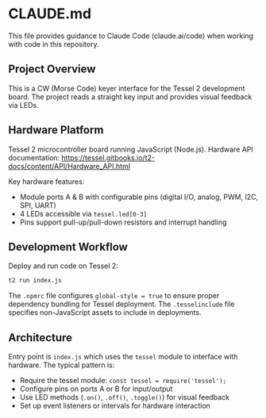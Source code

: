 # CLAUDE.md

This file provides guidance to Claude Code (claude.ai/code) when working with code in this repository.

## Project Overview

This is a CW (Morse Code) keyer interface for the Tessel 2 development board. The project reads a straight key input and provides visual feedback via LEDs.

## Hardware Platform

Tessel 2 microcontroller board running JavaScript (Node.js). Hardware API documentation: https://tessel.gitbooks.io/t2-docs/content/API/Hardware_API.html

Key hardware features:
- Module ports A & B with configurable pins (digital I/O, analog, PWM, I2C, SPI, UART)
- 4 LEDs accessible via `tessel.led[0-3]`
- Pins support pull-up/pull-down resistors and interrupt handling

## Development Workflow

Deploy and run code on Tessel 2:
```bash
t2 run index.js
```

The `.npmrc` file configures `global-style = true` to ensure proper dependency bundling for Tessel deployment. The `.tesselinclude` file specifies non-JavaScript assets to include in deployments.

## Architecture

Entry point is `index.js` which uses the `tessel` module to interface with hardware. The typical pattern is:
- Require the tessel module: `const tessel = require('tessel');`
- Configure pins on ports A or B for input/output
- Use LED methods (`.on()`, `.off()`, `.toggle()`) for visual feedback
- Set up event listeners or intervals for hardware interaction

